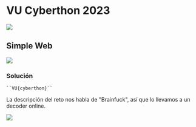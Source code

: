 # VU Cyberthon 2023
    
  

  ![](2023-02-25_141510.png)
  
## Simple Web

    

   ![](2023-02-25_123049.png)





### Solución
    
    ``VU{cyberthon}``
   
  La descripción del reto nos habla de "Brainfuck", así que lo llevamos a un decoder online.


![](2023-02-25_122928.png)

